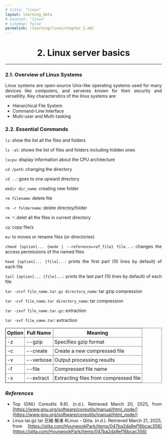 ```yaml
---
# title: "linux"
layout: learning_data
# excerpt: "linux"
# sitemap: false
permalink: /learning/linux/chapter_2.md/
---
```




<h1 style="text-align: center;">2. Linux server basics</h1>

---
<div style="text-align: justify;">

### 2.1. Overview of Linux Systems

Linux systems are open-source Unix-like operating systems used for many devices like computers, and serveres known for their security and versatility. Key characterstics of the linux systems are:

- Hierarchical File System
- Command-Line Interface
- Multi-user and Multi-tasking

### 2.2. Essential Commands

`ls`: show the list all the files and folders

`ls -al`: shows the list of files and folders including hidden ones 

`lscpu`: display information about the CPU architecture

`cd /path`: changing the directory

`cd ..`: goes to one upward directory

`mkdir dir_name`: creating new folder

`rm filename`: delete file

`rm -r foldername`: delete directoy/folder

`rm *`: delet all the files in current directory

`cp`: copy file/s

`mv`: to moves or rename files (or directories)

`chmod [option]... {mode | --reference=ref_file} file...`: changes the access permissions of the named files

`head [option]... [file]...`: prints the first part (10 lines by default) of each file

`tail [option]... [file]...`: prints the last part (10 lines by default) of each file

`tar -zcvf file_name.tar.gz directory_name`: tar gzip compression

`tar -cvf file_name.tar directory_name`: tar compression

`tar -zxvf file_name.tar.gz`: extraction 

`tar -xvf file_name.tar`: extraction


<table style="border-collapse: collapse; width: 40% 50% 40%; border: 1px solid gray;">
  <tr>
    <th style="border: 1px solid gray; padding: 4px;">Option</th>
    <th style="border: 1px solid gray; padding: 4px;">Full Name</th>
    <th style="border: 1px solid gray; padding: 4px;">Meaning</th>
  </tr>
  <tr>
    <td style="border: 1px solid gray; padding: 4px;">-z</td>
    <td style="border: 1px solid gray; padding: 4px;">--gzip</td>
    <td style="border: 1px solid gray; padding: 4px;">Specifies gzip format</td>
  </tr>
    <tr>
    <td style="border: 1px solid gray; padding: 4px;">-c</td>
    <td style="border: 1px solid gray; padding: 4px;">--create</td>
    <td style="border: 1px solid gray; padding: 4px;">Create a new compressed file</td>
  </tr>
    <tr>
    <td style="border: 1px solid gray; padding: 4px;">-v</td>
    <td style="border: 1px solid gray; padding: 4px;">--verbose</td>
    <td style="border: 1px solid gray; padding: 4px;">Output processing results</td>
  </tr>
    <tr>
    <td style="border: 1px solid gray; padding: 4px;">-f</td>
    <td style="border: 1px solid gray; padding: 4px;">--file</td>
    <td style="border: 1px solid gray; padding: 4px;">Compressed file name</td>
  </tr>
    <tr>
    <td style="border: 1px solid gray; padding: 4px;">-x</td>
    <td style="border: 1px solid gray; padding: 4px;">--extract</td>
    <td style="border: 1px solid gray; padding: 4px;">Extracting files from compressed file</td>
  </tr>
</table>


### *References*
- Top (GNU Coreutils 9.6). (n.d.). Retrieved March 20, 2025, from [https://www.gnu.org/software/coreutils/manual/html_node/](https://www.gnu.org/software/coreutils/manual/html_node/)
- Linux tar.gz tar 圧縮 解凍 #Linux - Qiita. (n.d.). Retrieved March 21, 2025, from [https://qiita.com/HyunwookPark/items/047ba2da9ef16bcac356](https://qiita.com/HyunwookPark/items/047ba2da9ef16bcac356)





</div>